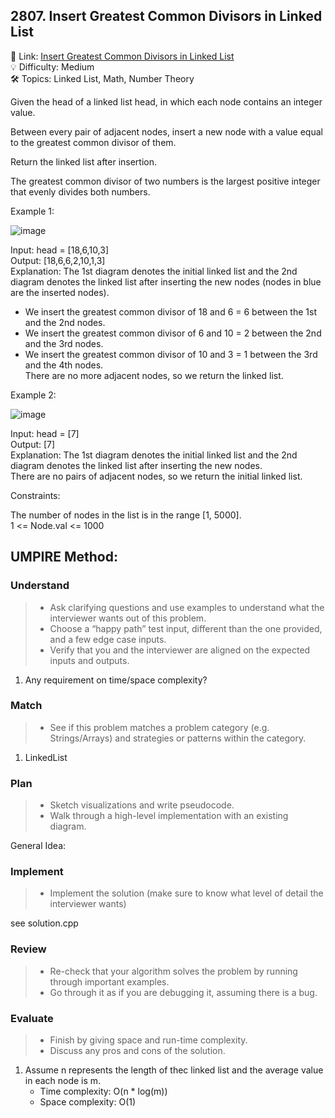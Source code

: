 ## 2807. Insert Greatest Common Divisors in Linked List
🔗 Link: [Insert Greatest Common Divisors in Linked List](https://leetcode.com/problems/insert-greatest-common-divisors-in-linked-list/description/?envType=daily-question&envId=2024-09-10)  
💡 Difficulty: Medium  
🛠️ Topics: Linked List, Math, Number Theory

Given the head of a linked list head, in which each node contains an integer value.

Between every pair of adjacent nodes, insert a new node with a value equal to the greatest common divisor of them.

Return the linked list after insertion.

The greatest common divisor of two numbers is the largest positive integer that evenly divides both numbers.

 

Example 1:

![image](https://github.com/user-attachments/assets/b3945e19-244c-4fc4-9375-3ac95c7a7760)

Input: head = [18,6,10,3]  
Output: [18,6,6,2,10,1,3]  
Explanation: The 1st diagram denotes the initial linked list and the 2nd diagram denotes the linked list after inserting the new nodes (nodes in blue are the inserted nodes).  
- We insert the greatest common divisor of 18 and 6 = 6 between the 1st and the 2nd nodes.  
- We insert the greatest common divisor of 6 and 10 = 2 between the 2nd and the 3rd nodes.  
- We insert the greatest common divisor of 10 and 3 = 1 between the 3rd and the 4th nodes.  
There are no more adjacent nodes, so we return the linked list.

Example 2:

![image](https://github.com/user-attachments/assets/553d8e49-585e-4ba6-b3e0-fc37c4633d45)

Input: head = [7]  
Output: [7]  
Explanation: The 1st diagram denotes the initial linked list and the 2nd diagram denotes the linked list after inserting the new nodes.  
There are no pairs of adjacent nodes, so we return the initial linked list.
 

Constraints:

The number of nodes in the list is in the range [1, 5000].  
1 <= Node.val <= 1000
## UMPIRE Method:

### Understand
> - Ask clarifying questions and use examples to understand what the interviewer wants out of this problem.
> - Choose a “happy path” test input, different than the one provided, and a few edge case inputs.
> - Verify that you and the interviewer are aligned on the expected inputs and outputs.
1. Any requirement on time/space complexity?
### Match
> - See if this problem matches a problem category (e.g. Strings/Arrays) and strategies or patterns within the category.
1. LinkedList  
### Plan
> - Sketch visualizations and write pseudocode.
> - Walk through a high-level implementation with an existing diagram.

General Idea: 

### Implement
> - Implement the solution (make sure to know what level of detail the interviewer wants)  

see solution.cpp
### Review
> - Re-check that your algorithm solves the problem by running through important examples.
> - Go through it as if you are debugging it, assuming there is a bug.
### Evaluate
> - Finish by giving space and run-time complexity.
> - Discuss any pros and cons of the solution.
1. Assume n represents the length of thec linked list and the average value in each node is m.
   - Time complexity: O(n * log(m))
   - Space complexity: O(1)

